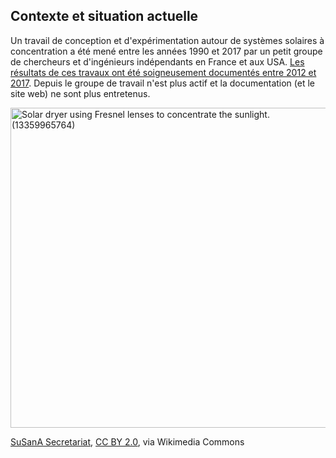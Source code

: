 
## Contexte et situation actuelle

Un travail de conception et d'expérimentation autour de systèmes solaires à concentration a été mené entre les années 1990 et 2017 par un petit groupe de chercheurs et d'ingénieurs indépendants en France et aux USA.
[Les résultats de ces travaux ont été soigneusement documentés entre 2012 et 2017](doc-asso.htm). Depuis le groupe de travail n'est plus actif et la documentation (et le site web) ne sont plus entretenus.

<a title="SuSanA Secretariat, CC BY 2.0 &lt;https://creativecommons.org/licenses/by/2.0&gt;, via Wikimedia Commons" href="https://commons.wikimedia.org/wiki/File:Solar_dryer_using_Fresnel_lenses_to_concentrate_the_sunlight._(13359965764).jpg"><img width="512" alt="Solar dryer using Fresnel lenses to concentrate the sunlight. (13359965764)" src="https://upload.wikimedia.org/wikipedia/commons/thumb/e/ed/Solar_dryer_using_Fresnel_lenses_to_concentrate_the_sunlight._%2813359965764%29.jpg/512px-Solar_dryer_using_Fresnel_lenses_to_concentrate_the_sunlight._%2813359965764%29.jpg"></a>

<a href="https://commons.wikimedia.org/wiki/File:Solar_dryer_using_Fresnel_lenses_to_concentrate_the_sunlight._(13359965764).jpg">SuSanA Secretariat</a>, <a href="https://creativecommons.org/licenses/by/2.0">CC BY 2.0</a>, via Wikimedia Commons
